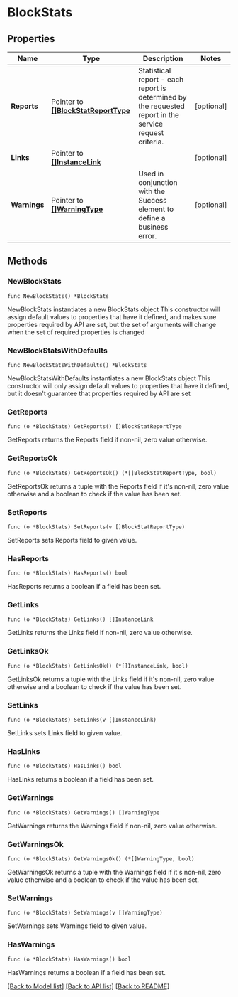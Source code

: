 # BlockStats

## Properties

Name | Type | Description | Notes
------------ | ------------- | ------------- | -------------
**Reports** | Pointer to [**[]BlockStatReportType**](BlockStatReportType.md) | Statistical report - each report is determined by the requested report in the service request criteria. | [optional] 
**Links** | Pointer to [**[]InstanceLink**](InstanceLink.md) |  | [optional] 
**Warnings** | Pointer to [**[]WarningType**](WarningType.md) | Used in conjunction with the Success element to define a business error. | [optional] 

## Methods

### NewBlockStats

`func NewBlockStats() *BlockStats`

NewBlockStats instantiates a new BlockStats object
This constructor will assign default values to properties that have it defined,
and makes sure properties required by API are set, but the set of arguments
will change when the set of required properties is changed

### NewBlockStatsWithDefaults

`func NewBlockStatsWithDefaults() *BlockStats`

NewBlockStatsWithDefaults instantiates a new BlockStats object
This constructor will only assign default values to properties that have it defined,
but it doesn't guarantee that properties required by API are set

### GetReports

`func (o *BlockStats) GetReports() []BlockStatReportType`

GetReports returns the Reports field if non-nil, zero value otherwise.

### GetReportsOk

`func (o *BlockStats) GetReportsOk() (*[]BlockStatReportType, bool)`

GetReportsOk returns a tuple with the Reports field if it's non-nil, zero value otherwise
and a boolean to check if the value has been set.

### SetReports

`func (o *BlockStats) SetReports(v []BlockStatReportType)`

SetReports sets Reports field to given value.

### HasReports

`func (o *BlockStats) HasReports() bool`

HasReports returns a boolean if a field has been set.

### GetLinks

`func (o *BlockStats) GetLinks() []InstanceLink`

GetLinks returns the Links field if non-nil, zero value otherwise.

### GetLinksOk

`func (o *BlockStats) GetLinksOk() (*[]InstanceLink, bool)`

GetLinksOk returns a tuple with the Links field if it's non-nil, zero value otherwise
and a boolean to check if the value has been set.

### SetLinks

`func (o *BlockStats) SetLinks(v []InstanceLink)`

SetLinks sets Links field to given value.

### HasLinks

`func (o *BlockStats) HasLinks() bool`

HasLinks returns a boolean if a field has been set.

### GetWarnings

`func (o *BlockStats) GetWarnings() []WarningType`

GetWarnings returns the Warnings field if non-nil, zero value otherwise.

### GetWarningsOk

`func (o *BlockStats) GetWarningsOk() (*[]WarningType, bool)`

GetWarningsOk returns a tuple with the Warnings field if it's non-nil, zero value otherwise
and a boolean to check if the value has been set.

### SetWarnings

`func (o *BlockStats) SetWarnings(v []WarningType)`

SetWarnings sets Warnings field to given value.

### HasWarnings

`func (o *BlockStats) HasWarnings() bool`

HasWarnings returns a boolean if a field has been set.


[[Back to Model list]](../README.md#documentation-for-models) [[Back to API list]](../README.md#documentation-for-api-endpoints) [[Back to README]](../README.md)


